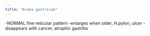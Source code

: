 ```yaml
---
title: "Araea gastricae"
---
```

-NORMAL fine reticular pattern
-enlarges when older, H.pylori, ulcer
-disappears with cancer, atrophic gastritis

